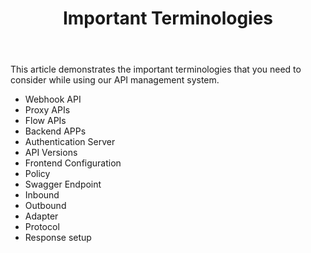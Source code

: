 ﻿---
title: "Important Terminologies"
toc: true
tag: developers
category: "API Management"
---

This article demonstrates the important terminologies that you need to consider while using our API management system.

- Webhook API
- Proxy APIs
- Flow APIs
- Backend APPs
- Authentication Server
- API Versions
- Frontend Configuration
- Policy
- Swagger Endpoint
- Inbound
- Outbound
- Adapter
- Protocol
- Response setup
